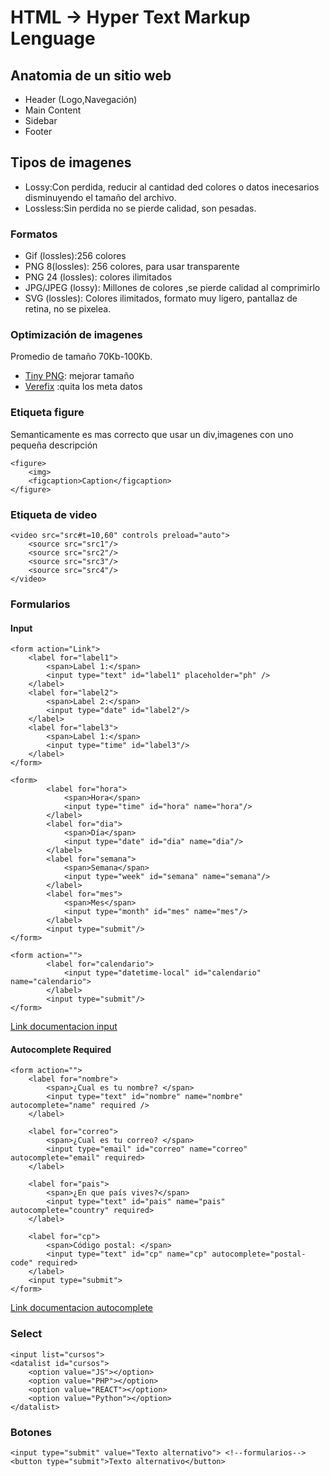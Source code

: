 # HTML -> Hyper Text Markup Lenguage

## Anatomia de un sitio web

- Header (Logo,Navegación)
- Main Content
- Sidebar
- Footer

## Tipos de imagenes

- Lossy:Con perdida, reducir al cantidad ded colores o datos inecesarios disminuyendo el tamaño del archivo.
- Lossless:Sin perdida no se pierde calidad, son pesadas.

### Formatos

- Gif (lossles):256 colores
- PNG 8(lossles): 256 colores, para usar transparente
- PNG 24 (lossles): colores ilimitados
- JPG/JPEG (lossy): Millones de colores ,se pierde calidad al comprimirlo
- SVG (lossles): Colores ilimitados, formato muy ligero, pantallaz de retina, no se pixelea.

### Optimización de imagenes

Promedio de tamaño 70Kb-100Kb.
- [Tiny PNG](https://tinypng.com/): mejorar tamaño  
- [Verefix](https://www.verexif.com/) :quita los meta datos  

### Etiqueta figure

Semanticamente es mas correcto que usar un div,imagenes con uno pequeña descripción
```
<figure>
    <img>
    <figcaption>Caption</figcaption>
</figure>
```

### Etiqueta de video

```
<video src="src#t=10,60" controls preload="auto">
    <source src="src1"/>
    <source src="src2"/>
    <source src="src3"/>
    <source src="src4"/>
</video>
```

### Formularios

#### Input
```
<form action="Link">
    <label for="label1">
        <span>Label 1:</span>
        <input type="text" id="label1" placeholder="ph" />
    </label>
    <label for="label2">
        <span>Label 2:</span>
        <input type="date" id="label2"/>
    </label>
    <label for="label3">
        <span>Label 1:</span>
        <input type="time" id="label3"/>
    </label>
</form>
```

```
<form>
        <label for="hora">
            <span>Hora</span>
            <input type="time" id="hora" name="hora"/>
        </label>
        <label for="dia">
            <span>Día</span>
            <input type="date" id="dia" name="dia"/>
        </label>
        <label for="semana">
            <span>Semana</span>
            <input type="week" id="semana" name="semana"/>
        </label>
        <label for="mes">
            <span>Mes</span>
            <input type="month" id="mes" name="mes"/>
        </label>
        <input type="submit"/>
</form>
```

```
<form action="">
        <label for="calendario">
            <input type="datetime-local" id="calendario" name="calendario">
        </label>
        <input type="submit"/>
</form>

```
[Link documentacion input](https://developer.mozilla.org/es/docs/Web/HTML/Element/input)

#### Autocomplete Required

```
<form action="">
    <label for="nombre">
        <span>¿Cual es tu nombre? </span>
        <input type="text" id="nombre" name="nombre" autocomplete="name" required />
    </label>
    
    <label for="correo">
        <span>¿Cual es tu correo? </span>
        <input type="email" id="correo" name="correo" autocomplete="email" required>
    </label>
    
    <label for="pais">
        <span>¿En que país vives?</span>
        <input type="text" id="pais" name="pais" autocomplete="country" required>
    </label>
    
    <label for="cp">
        <span>Código postal: </span>
        <input type="text" id="cp" name="cp" autocomplete="postal-code" required>
    </label>
    <input type="submit">
</form>

```

[Link documentacion autocomplete](https://developer.mozilla.org/es/docs/Web/HTML/Atributos/autocomplete)

### Select

```
<input list="cursos">
<datalist id="cursos">
    <option value="JS"></option>
    <option value="PHP"></option>
    <option value="REACT"></option>
    <option value="Python"></option>
</datalist>
```

### Botones

```
<input type="submit" value="Texto alternativo"> <!--formularios-->
<button type="submit">Texto alternativo</button>

```